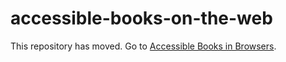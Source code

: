 # accessible-books-on-the-web

This repository has moved. Go to [Accessible Books in Browsers](https://daisy.github.io/accessible-books-in-browsers).
